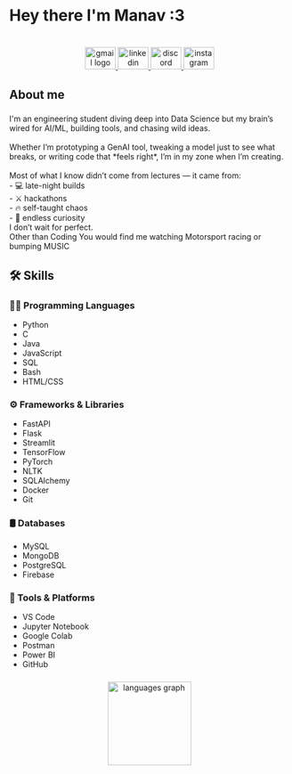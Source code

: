 <h1 align="left">Hey there I'm Manav :3</h1>

###

<br clear="both">

<div align="center">
  <a href="manavkauahal99@gmail.com" target="_blank">
    <img src="https://raw.githubusercontent.com/maurodesouza/profile-readme-generator/master/src/assets/icons/social/gmail/default.svg" width="55" height="40" alt="gmail logo"  />
  </a>
  <a href="https://www.linkedin.com/in/maybmnv/" target="_blank">
    <img src="https://raw.githubusercontent.com/maurodesouza/profile-readme-generator/master/src/assets/icons/social/linkedin/default.svg" width="55" height="40" alt="linkedin logo"  />
  </a>
  <a href="https://discord.com/users/751306489574195230" target="_blank">
    <img src="https://raw.githubusercontent.com/maurodesouza/profile-readme-generator/master/src/assets/icons/social/discord/default.svg" width="55" height="40" alt="discord logo"  />
  </a>
  <a href="https://www.instagram.com/maybe.mnv/" target="_blank">
    <img src="https://raw.githubusercontent.com/maurodesouza/profile-readme-generator/master/src/assets/icons/social/instagram/default.svg" width="55" height="40" alt="instagram logo"  />
  </a>
</div>

###

<h2 align="left">About me</h2>

###

<p align="left">I'm an engineering student diving deep into Data Science  but my brain’s wired for AI/ML, building tools, and chasing wild ideas.<br><br>Whether I’m prototyping a GenAI tool, tweaking a model just to see what breaks, or writing code that *feels right*, I’m in my zone when I’m creating.<br><br>Most of what I know didn’t come from lectures — it came from:<br>- 💻 late-night builds  <br>- ⚔️ hackathons  <br>- 🔥 self-taught chaos  <br>- 🧠 endless curiosity<br>I don’t wait for perfect.  <br>Other than Coding You would find me watching Motorsport racing or bumping MUSIC</p>


## 🛠️ Skills

### 👨‍💻 Programming Languages
- Python
- C
- Java
- JavaScript
- SQL
- Bash
- HTML/CSS

### ⚙️ Frameworks & Libraries
- FastAPI
- Flask
- Streamlit
- TensorFlow
- PyTorch
- NLTK
- SQLAlchemy
- Docker
- Git

### 🛢️ Databases
- MySQL
- MongoDB
- PostgreSQL
- Firebase

### 🧰 Tools & Platforms
- VS Code
- Jupyter Notebook
- Google Colab
- Postman
- Power BI
- GitHub

###

<div align="center">
  <img src="https://github-readme-stats.vercel.app/api/top-langs?username=maybemnv&locale=en&hide_title=false&layout=compact&card_width=320&langs_count=5&theme=dracula&hide_border=false&order=2" height="150" alt="languages graph"  />
</div>

###
